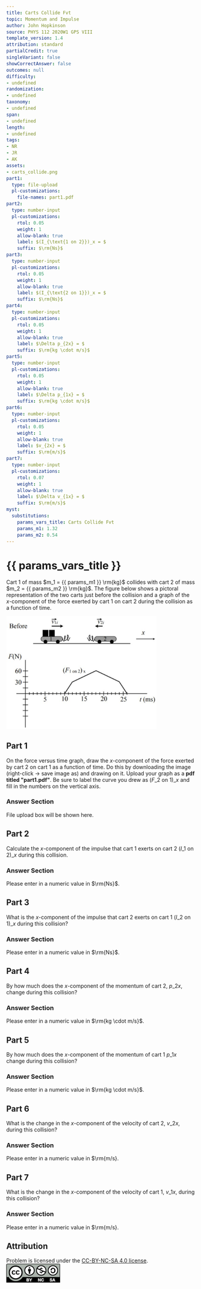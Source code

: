 ```yaml
---
title: Carts Collide Fvt
topic: Momentum and Impulse
author: John Hopkinson
source: PHYS 112 2020W1 GPS VIII
template_version: 1.4
attribution: standard
partialCredit: true
singleVariant: false
showCorrectAnswer: false
outcomes: null
difficulty:
- undefined
randomization:
- undefined
taxonomy:
- undefined
span:
- undefined
length:
- undefined
tags:
- NR
- JR
- AK
assets:
- carts_collide.png
part1:
  type: file-upload
  pl-customizations:
    file-names: part1.pdf
part2:
  type: number-input
  pl-customizations:
    rtol: 0.05
    weight: 1
    allow-blank: true
    label: $(I_{\text{1 on 2}})_x = $
    suffix: $\rm{Ns}$
part3:
  type: number-input
  pl-customizations:
    rtol: 0.05
    weight: 1
    allow-blank: true
    label: $(I_{\text{2 on 1}})_x = $
    suffix: $\rm{Ns}$
part4:
  type: number-input
  pl-customizations:
    rtol: 0.05
    weight: 1
    allow-blank: true
    label: $\Delta p_{2x} = $
    suffix: $\rm{kg \cdot m/s}$
part5:
  type: number-input
  pl-customizations:
    rtol: 0.05
    weight: 1
    allow-blank: true
    label: $\Delta p_{1x} = $
    suffix: $\rm{kg \cdot m/s}$
part6:
  type: number-input
  pl-customizations:
    rtol: 0.05
    weight: 1
    allow-blank: true
    label: $v_{2x} = $
    suffix: $\rm{m/s}$
part7:
  type: number-input
  pl-customizations:
    rtol: 0.07
    weight: 1
    allow-blank: true
    label: $\Delta v_{1x} = $
    suffix: $\rm{m/s}$
myst:
  substitutions:
    params_vars_title: Carts Collide Fvt
    params_m1: 1.32
    params_m2: 0.54
---
```

# {{ params_vars_title }}
Cart 1 of mass $m_1 = {{ params_m1 }} \rm{kg}$ collides with cart 2 of mass $m_2 = {{ params_m2 }} \rm{kg}$. The figure below shows a pictoral representation of the two carts just before the collision and a graph of the $x$-component of the force exerted by cart 1 on cart 2 during the collision as a function of time.

<img src="carts_collide.png" width=400 alt="On the top is a pictoral representation of cart 1 and cart 2 before the collision. Cart 1 travels along the positive x-direction toward cart 2, while cart 2 travels along the negative x-direction toward cart 1. On the bottom is a force versus time graph for the x-component of the force exerted by cart 1 on cart 2. The vertical axis is labelled force in newtons and the horizontal axis is labelled time in milliseconds. From 0 millisecond to 10 milliseconds, the force is 0 newtons. From 10 milliseconds to 12 milliseconds, the force increases linearly from 0 newtons to 30 newtons. From 12 milliseconds to 18 milliseconds, the force increases linearly from 30 newtons to 60 newtons. From 18 milliseconds to 24 milliseconds, the force decreases linearly from 60 newtons to 30 newtons. From 24 milliseconds to 26 milliseconds, the force decreases linearly from 30 newtons to 0 newtons.">

## Part 1

On the force versus time graph, draw the $x$-component of the force exerted by cart 2 on cart 1 as a function of time. Do this by downloading the image (right-click $\to$ save image as) and drawing on it. Upload your graph as a **pdf titled "part1.pdf"**. Be sure to label the curve you drew as $(F\_{\text{2 on 1}})\_x$ and fill in the numbers on the vertical axis.

### Answer Section

File upload box will be shown here.

## Part 2

Calculate the $x$-component of the impulse that cart 1 exerts on cart 2 $(I\_{\text{1 on 2}})\_x$ during this collision.

### Answer Section

Please enter in a numeric value in $\rm{Ns}$.

## Part 3

What is the $x$-component of the impulse that cart 2 exerts on cart 1 $(I\_{\text{2 on 1}})\_x$ during this collision?

### Answer Section

Please enter in a numeric value in $\rm{Ns}$.

## Part 4

By how much does the $x$-component of the momentum of cart 2, $p\_{2x}$, change during this collision?

### Answer Section

Please enter in a numeric value in $\rm{kg \cdot m/s}$.

## Part 5

By how much does the $x$-component of the momentum of cart 1 $p\_{1x}$ change during this collision?

### Answer Section

Please enter in a numeric value in $\rm{kg \cdot m/s}$.

## Part 6

What is the change in the $x$-component of the velocity of cart 2, $v\_{2x}$, during this collision?

### Answer Section

Please enter in a numeric value in $\rm{m/s}.

## Part 7

What is the change in the $x$-component of the velocity of cart 1, $v\_{1x}$, during this collision?

### Answer Section

Please enter in a numeric value in $\rm{m/s}.

## Attribution

Problem is licensed under the [CC-BY-NC-SA 4.0 license](https://creativecommons.org/licenses/by-nc-sa/4.0/).<br> ![The Creative Commons 4.0 license requiring attribution-BY, non-commercial-NC, and share-alike-SA license.](https://raw.githubusercontent.com/firasm/bits/master/by-nc-sa.png)